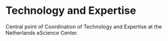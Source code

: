 # Technology and Expertise
Central point of Coordination of Technology and Expertise at the Netherlands eScience Center.
